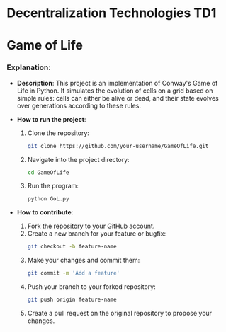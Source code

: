 # Decentralization Technologies TD1 

# Game of Life

### **Explanation:**
- **Description**: This project is an implementation of Conway's Game of Life in Python. It simulates the evolution of cells on a grid based on simple rules: cells can either be alive or dead, and their state evolves over generations according to these rules.
  
- **How to run the project**: 
  1. Clone the repository:
     ```bash
     git clone https://github.com/your-username/GameOfLife.git
     ```
  2. Navigate into the project directory:
     ```bash
     cd GameOfLife
     ```
  3. Run the program:
     ```bash
     python GoL.py
     ```

- **How to contribute**:
  1. Fork the repository to your GitHub account.
  2. Create a new branch for your feature or bugfix:
     ```bash
     git checkout -b feature-name
     ```
  3. Make your changes and commit them:
     ```bash
     git commit -m 'Add a feature'
     ```
  4. Push your branch to your forked repository:
     ```bash
     git push origin feature-name
     ```
  5. Create a pull request on the original repository to propose your changes.


